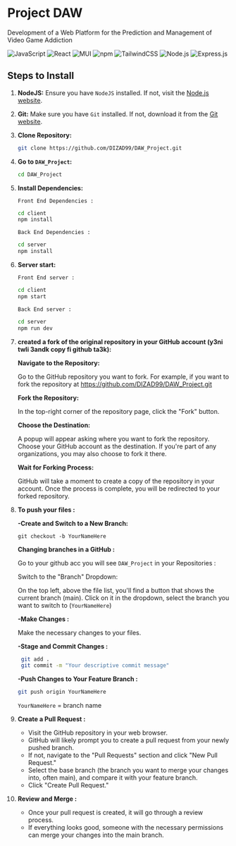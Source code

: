 # Project DAW 

Development of a Web Platform for the Prediction and Management of Video Game Addiction

![JavaScript](https://img.shields.io/badge/javascript-%23F7DF1E.svg?style=for-the-badge&logo=javascript&logoColor=black)
![React](https://img.shields.io/badge/react-%2320232a.svg?style=for-the-badge&logo=react&logoColor=%2361DAFB)
![MUI](https://img.shields.io/badge/MUI-%230081CB.svg?style=for-the-badge&logo=mui&logoColor=white)
![npm](https://img.shields.io/badge/npm-%23000000.svg?style=for-the-badge&logo=npm&logoColor=white)
![TailwindCSS](https://img.shields.io/badge/tailwindcss-%2338B2AC.svg?style=for-the-badge&logo=tailwind-css&logoColor=white)
![Node.js](https://img.shields.io/badge/node.js-%2343853D.svg?style=for-the-badge&logo=node.js&logoColor=white)
![Express.js](https://img.shields.io/badge/express.js-%23404d59.svg?style=for-the-badge)

## Steps to Install

1. **NodeJS:** Ensure you have `NodeJS` installed. If not, visit the [Node.js website](https://nodejs.org/en).
2. **Git:** Make sure you have `Git` installed. If not, download it from the [Git website](https://git-scm.com/downloads).
3. **Clone Repository:**
   ```bash
   git clone https://github.com/DIZAD99/DAW_Project.git
4. **Go to `DAW_Project`:**
   ```bash
   cd DAW_Project
   ```
5. **Install Dependencies:**
  
   `Front End Dependencies :`
   ```bash
   cd client
   npm install
   ```
   `Back End Dependencies :`
   ```bash
   cd server
   npm install
   ```
6. **Server start:**

   `Front End server :`
   ```bash
   cd client
   npm start
   ```
   `Back End server :`
   ```bash
   cd server
   npm run dev
   ```
7. **created a fork of the original repository in your GitHub account (y3ni twli 3andk copy fi github ta3k):**

    **Navigate to the Repository:**
   
    Go to the GitHub repository you want to fork. For example, if you want to fork the repository at https://github.com/DIZAD99/DAW_Project.git
   
    **Fork the Repository:**
   
    In the top-right corner of the repository page, click the "Fork" button.

   **Choose the Destination:**

    A popup will appear asking where you want to fork the repository. Choose your GitHub account as the destination. If you're part of any organizations, you may also choose to fork it there.

   **Wait for Forking Process:**

   GitHub will take a moment to create a copy of the repository in your account. Once the process is complete, you will be redirected to your forked repository.

8. **To push your files :**

   **-Create and Switch to a New Branch:**

   ```bahs
   git checkout -b YourNameHere
   ```
   **Changing branches in a GitHub :**
    
    Go to  your github acc you will see `DAW_Project` in your Repositories :

    Switch to the "Branch" Dropdown:

    On the top left, above the file list, you'll find a button that shows the current branch (main). Click on it in the dropdown, select the branch you want to switch to (`YourNameHere`)

   **-Make Changes :**
   
   Make the necessary changes to your files.

   **-Stage and Commit Changes :**

   ```bash
    git add .
    git commit -m "Your descriptive commit message"
   ```

   **-Push Changes to Your Feature Branch :**

    ```bash
    git push origin YourNameHere
    ```
    `YourNameHere` = branch name

9. **Create a Pull Request :**

    - Visit the GitHub repository in your web browser.
    - GitHub will likely prompt you to create a pull request from your newly pushed branch.
    - If not, navigate to the "Pull Requests" section and click "New Pull Request."
    - Select the base branch (the branch you want to merge your changes into, often main), and compare it with your feature branch.
    - Click "Create Pull Request."

10. **Review and Merge :**

    - Once your pull request is created, it will go through a review process.
    - If everything looks good, someone with the necessary permissions can merge your changes into the main branch.
    

  

   
